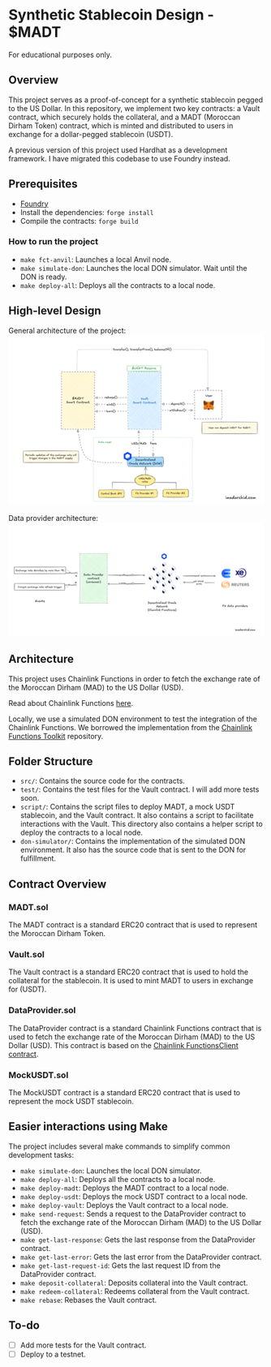 # Synthetic Stablecoin Design - $MADT

For educational purposes only.

## Overview

This project serves as a proof-of-concept for a synthetic stablecoin pegged to the US Dollar. In this repository, we implement two key contracts: a Vault contract, which securely holds the collateral, and a MADT (Moroccan Dirham Token) contract, which is minted and distributed to users in exchange for a dollar-pegged stablecoin (USDT).  

A previous version of this project used Hardhat as a development framework. I have migrated this codebase to use Foundry instead.

## Prerequisites

- [Foundry](https://getfoundry.sh/)
- Install the dependencies: `forge install`
- Compile the contracts: `forge build`


### How to run the project

- `make fct-anvil`: Launches a local Anvil node.
- `make simulate-don`: Launches the local DON simulator. Wait until the DON is ready.
- `make deploy-all`: Deploys all the contracts to a local node.

## High-level Design

General architecture of the project:
![Stablecoin Design](images/Stablecoin_Design.png)

Data provider architecture:
![Data Layer](images/Data_Layer.png)

## Architecture

This project uses Chainlink Functions in order to fetch the exchange rate of the Moroccan Dirham (MAD) to the US Dollar (USD).

Read about Chainlink Functions [here](https://docs.chain.link/functions/introduction).

Locally, we use a simulated DON environment to test the integration of the Chainlink Functions. We borrowed the implementation from the [Chainlink Functions Toolkit](https://github.com/smartcontractkit/functions-toolkit) repository. 

## Folder Structure

- `src/`: Contains the source code for the contracts.
- `test/`: Contains the test files for the Vault contract. I will add more tests soon.
- `script/`: Contains the script files to deploy MADT, a mock USDT stablecoin, and the Vault contract. It also contains a script to facilitate interactions with the Vault. This directory also contains a helper script to deploy the contracts to a local node.
- `don-simulator/`: Contains the implementation of the simulated DON environment. It also has the source code that is sent to the DON for fulfillment.

## Contract Overview

### MADT.sol

The MADT contract is a standard ERC20 contract that is used to represent the Moroccan Dirham Token.

### Vault.sol

The Vault contract is a standard ERC20 contract that is used to hold the collateral for the stablecoin. It is used to mint MADT to users in exchange for (USDT).

### DataProvider.sol

The DataProvider contract is a standard Chainlink Functions contract that is used to fetch the exchange rate of the Moroccan Dirham (MAD) to the US Dollar (USD). This contract is based on the [Chainlink FunctionsClient contract](https://github.com/smartcontractkit/chainlink/blob/develop/contracts/src/v0.8/functions/v1_0_0/FunctionsClient.sol).

### MockUSDT.sol

The MockUSDT contract is a standard ERC20 contract that is used to represent the mock USDT stablecoin.

## Easier interactions using Make

The project includes several make commands to simplify common development tasks:

- `make simulate-don`: Launches the local DON simulator.
- `make deploy-all`: Deploys all the contracts to a local node.
- `make deploy-madt`: Deploys the MADT contract to a local node.
- `make deploy-usdt`: Deploys the mock USDT contract to a local node.
- `make deploy-vault`: Deploys the Vault contract to a local node.
- `make send-request`: Sends a request to the DataProvider contract to fetch the exchange rate of the Moroccan Dirham (MAD) to the US Dollar (USD).
- `make get-last-response`: Gets the last response from the DataProvider contract.
- `make get-last-error`: Gets the last error from the DataProvider contract.
- `make get-last-request-id`: Gets the last request ID from the DataProvider contract.
- `make deposit-collateral`: Deposits collateral into the Vault contract.
- `make redeem-collateral`: Redeems collateral from the Vault contract.
- `make rebase`: Rebases the Vault contract.

## To-do

- [ ] Add more tests for the Vault contract.
- [ ] Deploy to a testnet. 